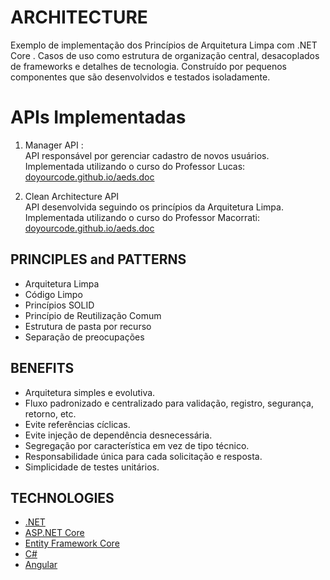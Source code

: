 # ARCHITECTURE

Exemplo de implementação dos Princípios de Arquitetura Limpa com .NET Core . Casos de uso como estrutura de organização central, desacoplados de frameworks e detalhes de tecnologia. Construído por pequenos componentes que são desenvolvidos e testados isoladamente.


# APIs Implementadas
1. Manager API :<br>
API responsável por gerenciar cadastro de novos usuários.<br>
Implementada utilizando o curso do Professor Lucas:  <a href="https://www.youtube.com/watch?v=TovPavZjxOw&list=PLdhhExru1TXcTTm-Mpfg2tN5B_rOTNvzy&index=1&pp=iAQB" target="_blank">doyourcode.github.io/aeds.doc</a>

2. Clean Architecture API <br>
API desenvolvida seguindo os princípios da Arquitetura Limpa.<br>
Implementada utilizando o curso do Professor Macorrati:  <a href="https://www.udemy.com/course/clean-architecture-essencial-asp-net-core-com-c/?couponCode=KEEPLEARNING" target="_blank">doyourcode.github.io/aeds.doc</a>



## PRINCIPLES and PATTERNS

* Arquitetura Limpa
* Código Limpo
* Princípios SOLID
* Princípio de Reutilização Comum
* Estrutura de pasta por recurso
* Separação de preocupações


## BENEFITS

* Arquitetura simples e evolutiva.
* Fluxo padronizado e centralizado para validação, registro, segurança, retorno, etc.
* Evite referências cíclicas.
* Evite injeção de dependência desnecessária.
* Segregação por característica em vez de tipo técnico.
* Responsabilidade única para cada solicitação e resposta.
* Simplicidade de testes unitários.

## TECHNOLOGIES

* [.NET](https://dotnet.microsoft.com/download)
* [ASP.NET Core](https://docs.microsoft.com/en-us/aspnet/core)
* [Entity Framework Core](https://docs.microsoft.com/en-us/ef/core)
* [C#](https://docs.microsoft.com/en-us/dotnet/csharp)
* [Angular](https://angular.io/docs)


